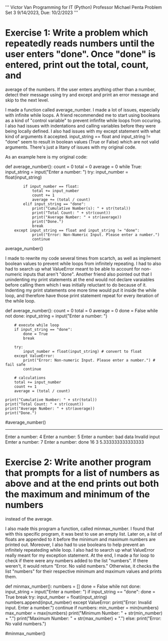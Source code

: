 '''
Victor Van
Programming for IT (Python)
Professor Michael Penta
Problem Set 3
9/14/2023, Due: 10/2/2023
'''

# Exercise 1: Write a problem which repeatedly reads numbers until the user enters "done". Once "done" is entered, print out the total, count, and
average of the numbers. If the user enters anything other than a number, detect their message using try and except and print an error message and
skip to the next level.

I made a function called average_number. I made a lot of issues, especially with infinite while loops. A friend recommended me to start using
booleans as a kind of "control variable" to prevent infinfite while loops from occuring. I also had issues with indentations and calling variables
before they were being locally defined. I also had issues with my except statement with what kind of arguments it accepted.
input_string == float and input_string != "done" seem to result in boolean values (True or False) which are not valid arguments.
There's just a litany of issues with my original code.

As an example here is my original code:

def average_number():
    count = 0
    total = 0
    average = 0
    while True:
        input_string = input("Enter a number: ")
        try:
            input_number = float(input_string)

            if input_number == float:
                total += input_number
                count += 1
                average += (total / count)
            elif input_string == "done":
                print("Cumulative Number(s): " + str(total))
                print("Total Count: " + str(count))
                print("Average Number: " + str(average))
                print("Done.")
                break
        except input_string == float and input_string != "done":
                print("Error: Non-Numeric Input. Please enter a number.")
                continue

average_number()

I made to rewrite my code several times from scartch, as well as implement boolean values to prevent while loops from infinitely repeating.
I had to also had to search up what ValueError meant to be able to account for non-numeric inputs that aren't "done".
Another friend also pointed out that I unindenting my print statements at the end would not declare varaiables before calling them
which I was initially reluctant to do because of it. Indenting my print statements one more time would put it inside the while loop,
and therefore have those print statement repeat for every iteration of the while loop.

def average_number():
    count = 0
    total = 0
    average = 0
    done = False
    while not done:
        input_string = input("Enter a number: ")

        # execute while loop
        if input_string == "done":
            done = True
            break

        try:
            input_number = float(input_string) # convert to float
        except ValueError:
            print("Error: Non-numeric Input. Please enter a number.") # fail safe
            continue

        # calculations
        total += input_number
        count += 1
        average = (total / count)

    print("Cumulative Number: " + str(total))
    print("Total Count: " + str(count))
    print("Average Number: " + str(average))
    print("Done.")

#average_number()

______________________________________________________________________________________________________________________________________________________
Enter a number: 4
Enter a number: 5
Enter a number: bad data
Invalid input
Emter a number: 7
Enter a number: done
16 3 5.333333333333333

# Exercise 2: Write another program that prompts for a list of numbers as above and at the end prints out both the maximum and minimum of the numbers
instead of the average.

I also made this program a function, called minmax_number. I found that with this specific program, it was best to use an empty list.
Later on, a list of floats are appended to it before the minimum and maximum numbers are printed out. Moreover, I also had to use booleans to help
prevent an infinitely repeateding while loop. I also had to search up what ValueError really meant for my exception statement. At the end,
I made a for loop to check if there were any numbers added to the list "numbers". If there weren't, it would return "Error. No valid numbers."
Otherwise, it checks the list "numbers" for their respective minimum and maximum values and prints them.

def minmax_number():
    numbers = []
    done = False
    while not done:
        input_string = input("Enter a number: ")
        if input_string == "done":
            done = True
            break
        try:
            input_number = float(input_string)
            numbers.append(input_number)
        except ValueError:
            print("Error: Invalid input. Enter a number.")
            continue
    if numbers:
        min_number = min(numbers)
        max_number = max(numbers)
        print("Minimum Number: " + str(min_number) + ".")
        print("Maximum Number: " + str(max_number) + ".")
    else:
        print("Error: No valid numbers.")

#minmax_number()
